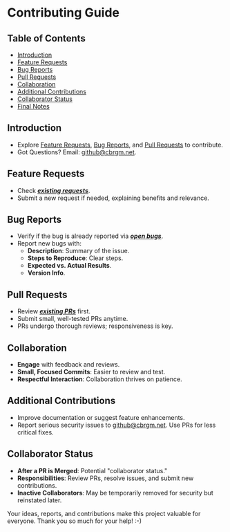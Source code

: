 # Contributing Guide

## Table of Contents
- [Introduction](#introduction)
- [Feature Requests](#feature-requests)
- [Bug Reports](#bug-reports)
- [Pull Requests](#pull-requests)
- [Collaboration](#collaboration)
- [Additional Contributions](#additional-contributions)
- [Collaborator Status](#collaborator-status)
- [Final Notes](#final-notes)

## Introduction
- Explore [Feature Requests](#feature-requests), [Bug Reports](#bug-reports), and [Pull Requests](#pull-requests) to contribute.
- Got Questions? Email: <github@cbrgm.net>.

## Feature Requests
- Check ***[existing requests](https://github.com/cbrgm/pr-size-labeler-action/issues)***.
- Submit a new request if needed, explaining benefits and relevance.

## Bug Reports
- Verify if the bug is already reported via ***[open bugs](https://github.com/cbrgm/pr-size-labeler-action/issues)***.
- Report new bugs with:
  - **Description**: Summary of the issue.
  - **Steps to Reproduce**: Clear steps.
  - **Expected vs. Actual Results**.
  - **Version Info**.

## Pull Requests
- Review ***[existing PRs](https://github.com/cbrgm/pr-size-labeler-action/pulls)*** first.
- Submit small, well-tested PRs anytime.
- PRs undergo thorough reviews; responsiveness is key.

## Collaboration
- **Engage** with feedback and reviews.
- **Small, Focused Commits**: Easier to review and test.
- **Respectful Interaction**: Collaboration thrives on patience.

## Additional Contributions
- Improve documentation or suggest feature enhancements.
- Report serious security issues to <github@cbrgm.net>. Use PRs for less critical fixes.

## Collaborator Status
- **After a PR is Merged**: Potential "collaborator status."
- **Responsibilities**: Review PRs, resolve issues, and submit new contributions.
- **Inactive Collaborators**: May be temporarily removed for security but reinstated later.

Your ideas, reports, and contributions make this project valuable for everyone. Thank you so much for your help! :-)

